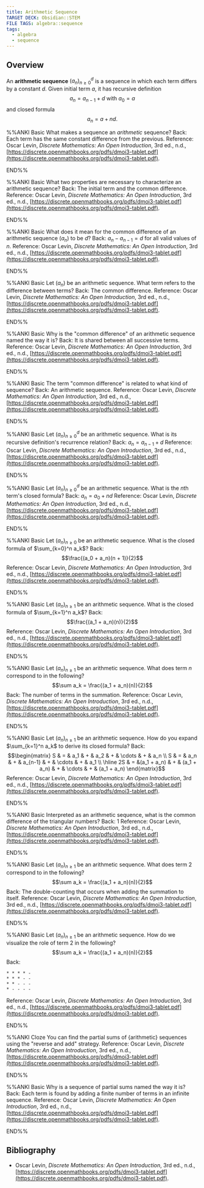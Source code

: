 ```yaml
---
title: Arithmetic Sequence
TARGET DECK: Obsidian::STEM
FILE TAGS: algebra::sequence
tags:
  - algebra
  - sequence
---
```


## Overview

An **arithmetic sequence** $(a_n)_{n \geq 0}^d$ is a sequence in which each term differs by a constant $d$. Given initial term $a$, it has recursive definition $$a_n = a_{n-1} + d \text{ with } a_0 = a$$ and closed formula $$a_n = a + nd.$$

%%ANKI
Basic
What makes a sequence an *arithmetic* sequence?
Back: Each term has the same constant difference from the previous.
Reference: Oscar Levin, *Discrete Mathematics: An Open Introduction*, 3rd ed., n.d., [https://discrete.openmathbooks.org/pdfs/dmoi3-tablet.pdf](https://discrete.openmathbooks.org/pdfs/dmoi3-tablet.pdf).
<!--ID: 1709664600159-->
END%%

%%ANKI
Basic
What two properties are necessary to characterize an arithmetic sequence?
Back: The initial term and the common difference.
Reference: Oscar Levin, *Discrete Mathematics: An Open Introduction*, 3rd ed., n.d., [https://discrete.openmathbooks.org/pdfs/dmoi3-tablet.pdf](https://discrete.openmathbooks.org/pdfs/dmoi3-tablet.pdf).
<!--ID: 1709664600161-->
END%%

%%ANKI
Basic
What does it mean for the common difference of an arithmetic sequence $(a_n)$ to be $d$?
Back: $a_n - a_{n-1} = d$ for all valid values of $n$.
Reference: Oscar Levin, *Discrete Mathematics: An Open Introduction*, 3rd ed., n.d., [https://discrete.openmathbooks.org/pdfs/dmoi3-tablet.pdf](https://discrete.openmathbooks.org/pdfs/dmoi3-tablet.pdf).
<!--ID: 1709664600162-->
END%%

%%ANKI
Basic
Let $(a_n)$ be an arithmetic sequence. What term refers to the difference between terms?
Back: The common difference.
Reference: Oscar Levin, *Discrete Mathematics: An Open Introduction*, 3rd ed., n.d., [https://discrete.openmathbooks.org/pdfs/dmoi3-tablet.pdf](https://discrete.openmathbooks.org/pdfs/dmoi3-tablet.pdf).
<!--ID: 1709664600164-->
END%%

%%ANKI
Basic
Why is the "common difference" of an arithmetic sequence named the way it is?
Back: It is shared between all successive terms.
Reference: Oscar Levin, *Discrete Mathematics: An Open Introduction*, 3rd ed., n.d., [https://discrete.openmathbooks.org/pdfs/dmoi3-tablet.pdf](https://discrete.openmathbooks.org/pdfs/dmoi3-tablet.pdf).
<!--ID: 1709664600166-->
END%%

%%ANKI
Basic
The term "common difference" is related to what kind of sequence?
Back: An arithmetic sequence.
Reference: Oscar Levin, *Discrete Mathematics: An Open Introduction*, 3rd ed., n.d., [https://discrete.openmathbooks.org/pdfs/dmoi3-tablet.pdf](https://discrete.openmathbooks.org/pdfs/dmoi3-tablet.pdf).
<!--ID: 1709664600167-->
END%%

%%ANKI
Basic
Let $(a_n)_{n \geq 0}^d$ be an arithmetic sequence. What is its recursive definition's recurrence relation?
Back: $a_n = a_{n-1} + d$
Reference: Oscar Levin, *Discrete Mathematics: An Open Introduction*, 3rd ed., n.d., [https://discrete.openmathbooks.org/pdfs/dmoi3-tablet.pdf](https://discrete.openmathbooks.org/pdfs/dmoi3-tablet.pdf).
<!--ID: 1709664600169-->
END%%

%%ANKI
Basic
Let $(a_n)_{n \geq 0}^d$ be an arithmetic sequence. What is the $n$th term's closed formula?
Back: $a_n = a_0 + nd$
Reference: Oscar Levin, *Discrete Mathematics: An Open Introduction*, 3rd ed., n.d., [https://discrete.openmathbooks.org/pdfs/dmoi3-tablet.pdf](https://discrete.openmathbooks.org/pdfs/dmoi3-tablet.pdf).
<!--ID: 1709664600170-->
END%%

%%ANKI
Basic
Let $(a_n)_{n \geq 0}$ be an arithmetic sequence. What is the closed formula of $\sum_{k=0}^n a_k$?
Back: $$\frac{(a_0 + a_n)(n + 1)}{2}$$
Reference: Oscar Levin, *Discrete Mathematics: An Open Introduction*, 3rd ed., n.d., [https://discrete.openmathbooks.org/pdfs/dmoi3-tablet.pdf](https://discrete.openmathbooks.org/pdfs/dmoi3-tablet.pdf).
<!--ID: 1709664600172-->
END%%

%%ANKI
Basic
Let $(a_n)_{n \geq 1}$ be an arithmetic sequence. What is the closed formula of $\sum_{k=1}^n a_k$?
Back: $$\frac{(a_1 + a_n)(n)}{2}$$
Reference: Oscar Levin, *Discrete Mathematics: An Open Introduction*, 3rd ed., n.d., [https://discrete.openmathbooks.org/pdfs/dmoi3-tablet.pdf](https://discrete.openmathbooks.org/pdfs/dmoi3-tablet.pdf).
<!--ID: 1709664600173-->
END%%

%%ANKI
Basic
Let $(a_n)_{n \geq 1}$ be an arithmetic sequence. What does term $n$ correspond to in the following? $$\sum a_k = \frac{(a_1 + a_n)(n)}{2}$$
Back: The number of terms in the summation.
Reference: Oscar Levin, *Discrete Mathematics: An Open Introduction*, 3rd ed., n.d., [https://discrete.openmathbooks.org/pdfs/dmoi3-tablet.pdf](https://discrete.openmathbooks.org/pdfs/dmoi3-tablet.pdf).
<!--ID: 1709664600175-->
END%%

%%ANKI
Basic
Let $(a_n)_{n \geq 1}$ be an arithmetic sequence. How do you expand $\sum_{k=1}^n a_k$ to derive its closed formula?
Back:
$$\begin{matrix}
S & = & a_1 & + & a_2 & + & \cdots & + & a_n \\
S & = & a_n & + & a_{n-1} & + & \cdots & + & a_1 \\
\hline
2S & = &(a_1 + a_n) & + & (a_1 + a_n) & + & \cdots & + & (a_1 + a_n) 
\end{matrix}$$
Reference: Oscar Levin, *Discrete Mathematics: An Open Introduction*, 3rd ed., n.d., [https://discrete.openmathbooks.org/pdfs/dmoi3-tablet.pdf](https://discrete.openmathbooks.org/pdfs/dmoi3-tablet.pdf).
<!--ID: 1709664600176-->
END%%

%%ANKI
Basic
Interpreted as an arithmetic sequence, what is the common difference of the triangular numbers?
Back: $1$
Reference: Oscar Levin, *Discrete Mathematics: An Open Introduction*, 3rd ed., n.d., [https://discrete.openmathbooks.org/pdfs/dmoi3-tablet.pdf](https://discrete.openmathbooks.org/pdfs/dmoi3-tablet.pdf).
<!--ID: 1709664600178-->
END%%

%%ANKI
Basic
Let $(a_n)_{n \geq 1}$ be an arithmetic sequence. What does term $2$ correspond to in the following? $$\sum a_k = \frac{(a_1 + a_n)(n)}{2}$$
Back: The double-counting that occurs when adding the summation to itself.
Reference: Oscar Levin, *Discrete Mathematics: An Open Introduction*, 3rd ed., n.d., [https://discrete.openmathbooks.org/pdfs/dmoi3-tablet.pdf](https://discrete.openmathbooks.org/pdfs/dmoi3-tablet.pdf).
<!--ID: 1709664600179-->
END%%

%%ANKI
Basic
Let $(a_n)_{n \geq 1}$ be an arithmetic sequence. How do we visualize the role of term $2$ in the following? $$\sum a_k = \frac{(a_1 + a_n)(n)}{2}$$
Back:
```
* * * * -
* * * - -
* * - - -
* - - - -
```
Reference: Oscar Levin, *Discrete Mathematics: An Open Introduction*, 3rd ed., n.d., [https://discrete.openmathbooks.org/pdfs/dmoi3-tablet.pdf](https://discrete.openmathbooks.org/pdfs/dmoi3-tablet.pdf).
<!--ID: 1709664600181-->
END%%

%%ANKI
Cloze
You can find the partial sums of {arithmetic} sequences using the "reverse and add" strategy.
Reference: Oscar Levin, *Discrete Mathematics: An Open Introduction*, 3rd ed., n.d., [https://discrete.openmathbooks.org/pdfs/dmoi3-tablet.pdf](https://discrete.openmathbooks.org/pdfs/dmoi3-tablet.pdf).
<!--ID: 1709666305449-->
END%%

%%ANKI
Basic
Why is a sequence of partial sums named the way it is?
Back: Each term is found by adding a finite number of terms in an infinite sequence. 
Reference: Oscar Levin, *Discrete Mathematics: An Open Introduction*, 3rd ed., n.d., [https://discrete.openmathbooks.org/pdfs/dmoi3-tablet.pdf](https://discrete.openmathbooks.org/pdfs/dmoi3-tablet.pdf).
<!--ID: 1713580109297-->
END%%

## Bibliography

* Oscar Levin, *Discrete Mathematics: An Open Introduction*, 3rd ed., n.d., [https://discrete.openmathbooks.org/pdfs/dmoi3-tablet.pdf](https://discrete.openmathbooks.org/pdfs/dmoi3-tablet.pdf).